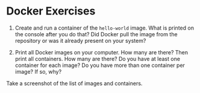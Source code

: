 # Docker Exercises

1. Create and run a container of the `hello-world` image. What is printed on the console after you do that? Did Docker pull the image from the repository or was it already present on your system?

1. Print all Docker images on your computer. How many are there? Then print all containers. How many are there? Do you have at least one container for each image? Do you have more than one container per image? If so, why?

Take a screenshot of the list of images and containers.
